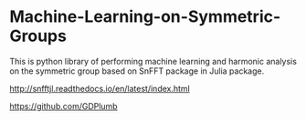 # Machine-Learning-on-Symmetric-Groups
This is python library of performing machine learning and harmonic analysis on the symmetric group based on SnFFT package in Julia package.

http://snfftjl.readthedocs.io/en/latest/index.html

https://github.com/GDPlumb
